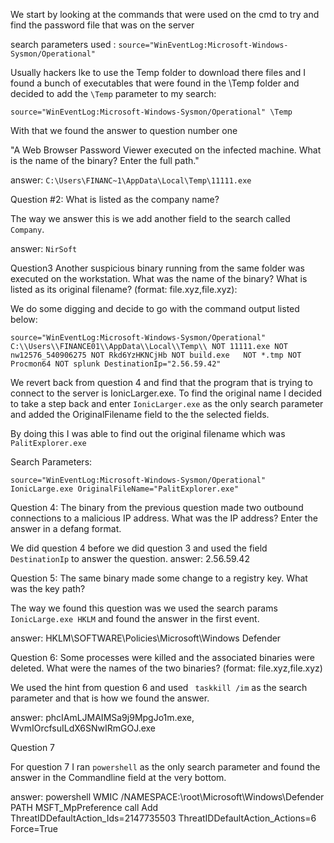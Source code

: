 We start by looking at the commands that were used on the cmd to try and find the password file that was on the server

search parameters used : ```source="WinEventLog:Microsoft-Windows-Sysmon/Operational"```

Usually hackers lke to use the Temp folder to download there files and I found a bunch of executables that  were
found in the \Temp folder and decided to add the ```\Temp``` parameter to my search:

```
source="WinEventLog:Microsoft-Windows-Sysmon/Operational" \Temp
```
With that we found the answer to question number one

"A Web Browser Password Viewer executed on the infected machine. What is the name of the binary? Enter the full path."

answer: ```C:\Users\FINANC~1\AppData\Local\Temp\11111.exe```

Question #2: What is listed as the company name?

The way we answer this is we add another field to the search called ```Company```. 

answer: ```NirSoft```

Question3 Another suspicious binary running from the same folder was executed on the workstation. What was the name of the binary? What is listed as its original filename? (format: file.xyz,file.xyz):

We do some digging and decide to go with the command output listed below:
```
source="WinEventLog:Microsoft-Windows-Sysmon/Operational" C:\\Users\\FINANCE01\\AppData\\Local\\Temp\\ NOT 11111.exe NOT nw12576_540906275 NOT Rkd6YzHKNCjHb NOT build.exe   NOT *.tmp NOT Procmon64 NOT splunk DestinationIp="2.56.59.42"
```
We revert back from question 4 and find that the program that is trying to connect to the server is IonicLarger.exe.
To find the original name I decided to take a step back and enter ```IonicLarger.exe``` as the only search parameter 
and added the OriginalFilename field to the the selected fields.

By doing this I was able to find out the original filename which was ```PalitExplorer.exe```

Search Parameters: 
```
source="WinEventLog:Microsoft-Windows-Sysmon/Operational" IonicLarge.exe OriginalFileName="PalitExplorer.exe" 
```
Question 4: The binary from the previous question made two outbound connections to a malicious IP address. What was the IP address? Enter the answer in a defang format.

We did question 4 before we did question 3 and used the field ```DestinationIp``` to answer the question.
answer: 2.56.59.42

Question 5: The same binary made some change to a registry key. What was the key path?

The way we found this question was we used the search params ```IonicLarge.exe HKLM``` and found the answer in the
first event.

answer: HKLM\SOFTWARE\Policies\Microsoft\Windows Defender

Question 6: Some processes were killed and the associated binaries were deleted. What were the names of the two binaries? (format: file.xyz,file.xyz)

We used the hint from question 6 and used ``` taskkill /im``` as the search parameter and that is how we found the answer.

answer: phcIAmLJMAIMSa9j9MpgJo1m.exe, WvmIOrcfsuILdX6SNwIRmGOJ.exe

Question 7

For question 7 I ran ```powershell``` as the only search parameter and found the answer in the Commandline field at the very bottom.

answer: powershell WMIC /NAMESPACE:\\root\Microsoft\Windows\Defender PATH MSFT_MpPreference call Add ThreatIDDefaultAction_Ids=2147735503 ThreatIDDefaultAction_Actions=6 Force=True




